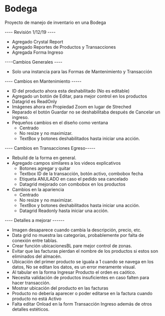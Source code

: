 # Bodega
Proyecto de manejo de inventario en una Bodega

---- Revisión 1/12/19 ----

* Agregado Crystal Report
* Agregado Reportes de Productos y Transacciones
* Agregada Forma Ingreso 

----Cambios Generales ----

* Solo una instancia para las Formas de Mantenimiento y Transacción

---- Cambios en Mantenimiento -----
* ID del producto ahora esta deshabilitado (No es editable)
* Agregado un botón de Editar, para mejor control en los productos
* Datagrid es ReadOnly
* Imágenes ahora en Propiedad Zoom en lugar de Streched
* Reparado el botón Guardar no se deshabilitaba después de Cancelar un ingreso.
* Pequeños cambios en el diseño como ventana 
	- Centrado 
	- No resize y no maximizar.
	- TextBox y botones deshabilitados hasta iniciar una acción.

---- Cambios en Transacciones Egreso-----
* Rebuild de la forma en general.
* Agregado campos similares a los videos explicativos
	- Botones agregar y quitar
	- Textbox ID de la transacción, botón activo, combobox fecha
	- Etiqueta ANULADO en caso el pedido sea cancelado
	- Datagrid mejorado con combobox en los productos
* Cambios en la apariencia
	- Centrado 
	- No resize y no maximizar.
	- TextBox y botones deshabilitados hasta iniciar una acción.
	- Datagrid Readonly hasta iniciar una acción.
	

---- Detalles a mejorar ------
* Imagen desaparece cuando cambia la descripción, precio, etc.
* Data grid no muestra las categorías, probablemente por falta de conexión entre tablas.
* Crear función ubicacionesBL pare mejor control de zonas.
* Evitar que las facturas pierdan el nombre de los productos si estos son eliminados del almacén.
* Ubicación del primer producto se iguala a 1 cuando se navega en los datos, No se editan los datos, es un error meramente visual.
* Al tabular en la forma Ingresar Producto el orden es caótico.
* Necesita validación de productos insuficientes en caso falten para hacer transacción.
* Mostrar ubicación del producto en las facturas
* Producto no debería aparecer o poder editarse en la factura cuando producto no está Activo
* Falta editar Onload en la form Transacción Ingreso además de otros detalles estéticos.

